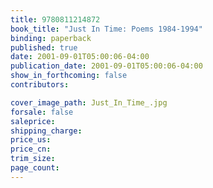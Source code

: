 ```yaml
---
title: 9780811214872
book_title: "Just In Time: Poems 1984-1994"
binding: paperback
published: true
date: 2001-09-01T05:00:06-04:00
publication_date: 2001-09-01T05:00:06-04:00
show_in_forthcoming: false
contributors:

cover_image_path: Just_In_Time_.jpg
forsale: false
saleprice:
shipping_charge:
price_us:
price_cn:
trim_size:
page_count:
---
```


